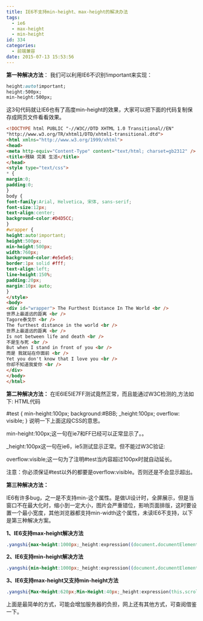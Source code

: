 ```yaml
---
title: IE6不支持min-height、max-height的解决办法
tags:
  - ie6
  - max-height
  - min-height
id: 334
categories:
  - 前端兼容
date: 2015-07-13 15:53:56
---
```


**第一种解决方法**：
我们可以利用IE6不识别!important来实现：
```css
height:auto!important;
height:500px;
min-height:500px;
```
这3句代码就让IE6也有了高度min-height的效果，大家可以把下面的代码复制保存成网页文件看看效果。
```html
<!DOCTYPE html PUBLIC "-//W3C//DTD XHTML 1.0 Transitional//EN"
"http://www.w3.org/TR/xhtml1/DTD/xhtml1-transitional.dtd">
<html xmlns="http://www.w3.org/1999/xhtml">
<head>
<meta http-equiv="Content-Type" content="text/html; charset=gb2312" />
<title>残缺 完美 生活</title>
</head>
<style type="text/css">
* {
margin:0;
padding:0;
}
body {
font-family:Arial, Helvetica, 宋体, sans-serif;
font-size:12px;
text-align:center;
background-color:#D4D5CC;
}
#wrapper {
height:auto!important;
height:500px;
min-height:500px;
width:760px;
background-color:#e5e5e5;
border:1px solid #fff;
text-align:left;
line-height:150%;
padding:20px;
margin:10px auto;
}
</style>
<body>
<div id="wrapper"> The Furthest Distance In The World <br />
世界上最遥远的距离 <br />
Tagore泰戈尔 <br />
The furthest distance in the world <br />
世界上最遥远的距离 <br />
Is not between life and death <br />
不是生与死 <br />
But when I stand in front of you <br />
而是 我就站在你面前 <br />
Yet you don't know that I love you <br />
你却不知道我爱你 <br />
</div>
</body>
</html>
```
**第二种解决方法：**
在IE6IE5IE7FF测试竟然正常，而且能通过W3C检测的,方法如下:
HTML代码

#test { min-height:100px; background:#BBB; _height:100px; overflow: visible; }
说明一下上面这段CSS的意思。

min-height:100px;这一句在ie7和FF已经可以正常显示了。。

_height:100px这一句在ie6，ie5测试显示正常。但不能过W3C验证:

overflow:visible;这一句为了注明#test当内容超过100px时就自动延长。

注意：你必须保证#test以外的都要是overflow:visible。否则还是不会显示超出。

**第三种解决方法：**

IE6有许多bug，之一是不支持min-这个属性。是做UI设计时，全屏展示，但是当窗口不在最大化时，缩小到一定大小，图片会严重错位，影响页面排版，这时要设置一个最小宽度，其他浏览器都支持min-width这个属性，未读IE6不支持，以下是第三种解决方案。

**1、IE6支持max-height解决方法**

```css
.yangshi{max-height:1000px;_height:expression((document.documentElement.clientHeight||document.body.clientHeight)<1000?"1000px":"");overflow:hidden;}
```

**2、IE6支持min-height解决方法**

```css
.yangshi{min-height:1000px;_height:expression((document.documentElement.clientHeight||document.body.clientHeight)>1000?"1000px":"");}
```

**3、IE6支持max-height又支持min-height方法**
```css
.yangshi{Max-Height:620px;Min-Height:40px;_height:expression(this.scrollHeight > 620 ? "620px" : (this.scrollHeight < 40 ? "40px" : "auto"));}
```

上面是最简单的方式，可能会增加服务器的负担，网上还有其他方式，可查阅借鉴一下。